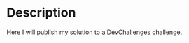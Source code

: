 # Description 
Here I will publish my solution to a [DevChallenges](https://devchallenges.io) challenge.